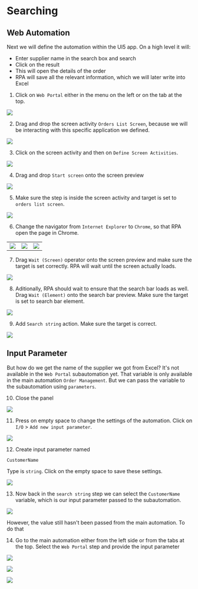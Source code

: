 # Searching




## Web Automation

Next we will define the automation within the UI5 app. On a high level it will:
- Enter supplier name in the search box and search
- Click on the result
- This will open the details of the order
- RPA will save all the relevant information, which we will later write into Excel

1. Click on `Web Portal` either in the menu on the left or on the tab at the top.

![](images/0800.png)

2. Drag and drop the screen activity `Orders List Screen`, because we will be interacting with this specific application we defined.

![](images/0801.png)

3. Click on the screen activity and then on `Define Screen Activities`.

![](images/0802.png)

4. Drag and drop `Start screen` onto the screen preview

![](images/0803.png)

5. Make sure the step is inside the screen activity and target is set to `orders list screen`.

![](images/0804.png)

6. Change the navigator from `Internet Explorer` to `Chrome`, so that RPA open the page in Chrome.


|  |  |  |
:-------------------------:|:-------------------------:|:-------------------------:|
![](images/0804.png)  |  ![](images/0805.png) |  ![](images/0806.png)

7. Drag `Wait (Screen)` operator onto the screen preview and make sure the target is set correctly. RPA will wait until the screen actually loads. 


![](images/0807.png)

8. Aditionally, RPA should wait to ensure that the search bar loads as well. Drag `Wait (Element)` onto the search bar preview. Make sure the target is set to search bar element.


![](images/0808.png)

9. Add `Search string` action. Make sure the target is correct. 

![](images/0809.png)

## Input Parameter

But how do we get the name of the supplier we got from Excel? It's not available in the `Web Portal` subautomation yet. That variable is only available in the main automation `Order Management`. But we can pass the variable to the subautomation using `parameters`. 

10. Close the panel

![](images/0810.png)

11. Press on empty space to change the settings of the automation. Click on `I/O` > `Add new input parameter`.


![](images/0811.png)

12. Create input parameter named 

```
CustomerName
```

Type is `string`. Click on the empty space to save these settings. 


![](images/0812.png)

13. Now back in the `search string` step we can select the `CustomerName` variable, which is our input parameter passed to the subautomation.


![](images/0813.png)

However, the value still hasn't been passed from the main automation. To do that

14. Go to the main automation either from the left side or from the tabs at the top. Select the `Web Portal` step and provide the input parameter


![](images/0814.png)

![](images/0815.png)

![](images/0816.png)